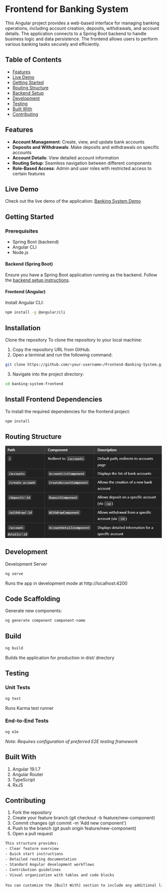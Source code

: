 # Frontend for Banking System

This Angular project provides a web-based interface for managing banking operations, including account creation, deposits, withdrawals, and account details. The application connects to a Spring Boot backend to handle business logic and data persistence. The frontend allows users to perform various banking tasks securely and efficiently.

## Table of Contents

- [Features](#features)
- [Live Demo](#live-demo)
- [Getting Started](#getting-started)
- [Routing Structure](#routing-structure)
- [Backend Setup](#backend-setup)
- [Development](#development)
- [Testing](#testing)
- [Built With](#built-with)
- [Contributing](#contributing)

## Features

- **Account Management**: Create, view, and update bank accounts
- **Deposits and Withdrawals**: Make deposits and withdrawals on specific accounts
- **Account Details**: View detailed account information
- **Routing Setup**: Seamless navigation between different components
- **Role-Based Access**: Admin and user roles with restricted access to certain features

## Live Demo

Check out the live demo of the application: [Banking System Demo](https://bs-angular.netlify.app)

## Getting Started

### Prerequisites

- Spring Boot (backend)
- Angular CLI
- Node.js

#### Backend (Spring Boot)

Ensure you have a Spring Boot application running as the backend. Follow the [backend setup instructions](#backend-setup).

#### Frontend (Angular)

Install Angular CLI:

```bash
npm install -g @angular/cli
```

## Installation

Clone the repository
To clone the repository to your local machine:

1. Copy the repository URL from GitHub.
2. Open a terminal and run the following command:

```bash
git clone https://github.com/<your-username>/Frontend-Banking-System.git
```

3. Navigate into the project directory:

```bash
cd banking-system-frontend

```

## Install Frontend Dependencies

To install the required dependencies for the frontend project:

```bash
npm install
```

## Routing Structure

![Hospital Management System Logo](./public/image.png)

## Development

Development Server

```bash
ng serve
```

Runs the app in development mode at http://localhost:4200

## Code Scaffolding

Generate new components:

```bash
ng generate component component-name
```

## Build

```bash
ng build
```

Builds the application for production in dist/ directory

## Testing

### Unit Tests

```bash
ng test
```

Runs Karma test runner

### End-to-End Tests

```bash
ng e2e
```

_Note: Requires configuration of preferred E2E testing framework_

## Built With

1. Angular 19.1.7
2. Angular Router
3. TypeScript
4. RxJS

## Contributing

1. Fork the repository
2. Create your feature branch (git checkout -b feature/new-component)
3. Commit changes (git commit -m 'Add new component')
4. Push to the branch (git push origin feature/new-component)
5. Open a pull request

```bash
This structure provides:
- Clear feature overview
- Quick start instructions
- Detailed routing documentation
- Standard Angular development workflows
- Contribution guidelines
- Visual organization with tables and code blocks

You can customize the [Built With] section to include any additional libraries or tools used in your project.
```
